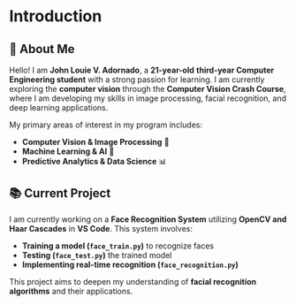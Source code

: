 # Introduction  

## 👋 About Me  
Hello! I am **John Louie V. Adornado**, a **21-year-old** **third-year Computer Engineering student** with a strong passion for learning. I am currently exploring the **computer vision** through the **Computer Vision Crash Course**, where I am developing my skills in image processing, facial recognition, and deep learning applications.  
 
My primary areas of interest in my program includes:  
- **Computer Vision & Image Processing** 📸  
- **Machine Learning & AI** 🤖  
- **Predictive Analytics & Data Science** 📊  

## 📚 Current Project  
I am currently working on a **Face Recognition System** utilizing **OpenCV and Haar Cascades** in **VS Code**. This system involves:  
- **Training a model (`face_train.py`)** to recognize faces  
- **Testing (`face_test.py`)** the trained model  
- **Implementing real-time recognition (`face_recognition.py`)**  

This project aims to deepen my understanding of **facial recognition algorithms** and their applications.
